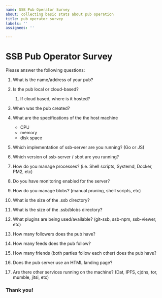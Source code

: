 ```yaml
---
name: SSB Pub Operator Survey
about: collecting basic stats about pub operation
title: pub operator survey
labels: ''
assignees: ''

---
```


# SSB Pub Operator Survey

Please answer the following questions:

1. What is the name/address of your pub?

2. Is the pub local or cloud-based?

   1. If cloud based, where is it hosted?

3. When was the pub created?

4. What are the specifications of the the host machine
   - CPU
   - memory
   - disk space

5. Which implementation of ssb-server are you running? (Go or JS)

6. Which version of ssb-server / sbot are you running?

7. How do you manage processes? (i.e. Shell scripts, Systemd, Docker, PM2, etc)

8. Do you have monitoring enabled for the server?

9. How do you manage blobs? (manual pruning, shell scripts, etc)

10. What is the size of the .ssb directory?

11. What is the size of the .ssb/blobs directory?

12. What plugins are being used/available? (git-ssb, ssb-npm, ssb-viewer, etc)

13. How many followers does the pub have?

14. How many feeds does the pub follow?

15. How many friends (both parties follow each other) does the pub have?

16. Does the pub server use an HTML landing page?

17. Are there other services running on the machine? (Dat, IPFS, cjdns, tor, mumble, jitsi, etc)

### Thank you!
